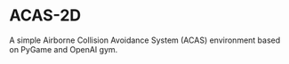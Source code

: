# ACAS-2D

A simple Airborne Collision Avoidance System (ACAS) environment based on PyGame and OpenAI gym.
